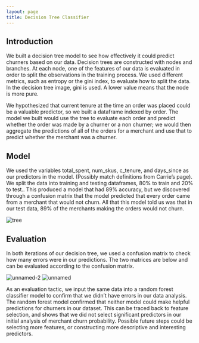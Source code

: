```yaml
---
layout: page
title: Decision Tree Classifier
---
```



## Introduction
We built a decision tree model to see how effectively it could predict churners based on our data. Decision trees are constructed with nodes and branches. At each node, one of the features of our data is evaluated in order to split the observations in the training process.  We used different metrics, such as entropy or the gini index, to evaluate how to split the data. In the decision tree image, gini is used. A lower value means that the node is more pure.

We hypothesized that current tenure at the time an order was placed could be a valuable predictor, so we built a dataframe indexed by order. The model we built would use the tree to evaluate each order and predict whether the order was made by a churner or a non churner; we would then aggregate the predictions of all of the orders for a merchant and use that to predict whether the merchant was a churner.

## Model
We used the variables total_spent, num_skus, c_tenure, and days_since as our predictors in the model. (Possibly match definitions from Carrie’s page). We split the data into training and testing dataframes, 80% to train and 20% to test.. This produced a model that had 89% accuracy, but we discovered through a confusion matrix that the model predicted that every order came from a merchant that would not churn. All that this model told us was that in our test data, 89% of the merchants making the orders would not churn. 

![tree](https://user-images.githubusercontent.com/98668121/201447446-6cd6bb60-1f19-45bb-88bb-71d28a5774df.png)

## Evaluation
In both iterations of our decision tree, we used a confusion matrix to check how many errors were in our predictions. The two matrices are below and can be evaluated according to the confusion matrix.

![unnamed-2](https://user-images.githubusercontent.com/98668121/201447585-86be9ef7-31d7-4ce9-ae14-65657ba52a47.png)
![unnamed](https://user-images.githubusercontent.com/98668121/201447586-91b7079e-509d-49f1-8cd6-fe985f424569.png)

As an evaluation tactic, we input the same data into a random forest classifier model to confirm that we didn’t have errors in our data analysis. The random forest model confirmed that neither model could make helpful predictions for churners in our dataset. This can be traced back to feature selection, and shows that we did not select significant predictors in our initial analysis of merchant churn probability. Possible future steps could be selecting more features, or constructing more descriptive and interesting predictors. 

